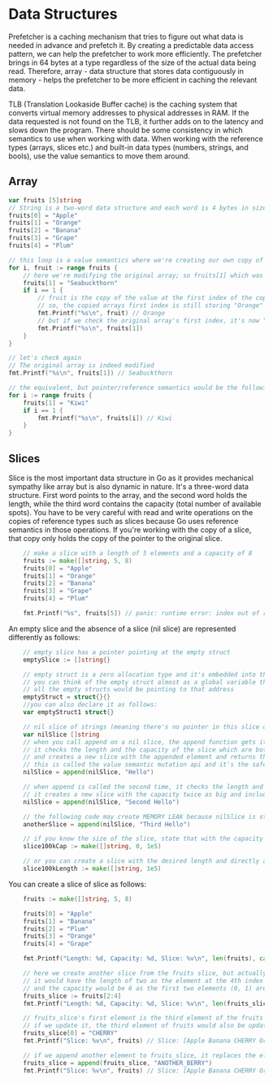 # Data Structures

Prefetcher is a caching mechanism that tries to figure out what data is needed in advance and prefetch it. By creating a predictable data access pattern, we can help the prefetcher to work more efficiently. The prefetcher brings in 64 bytes at a type regardless of the size of the actual data being read. Therefore, array - data structure that stores data contiguously in memory - helps the prefetcher to be more efficient in caching the relevant data.

TLB (Translation Lookaside Buffer cache) is the caching system that converts virtual memory addresses to physical addresses in RAM. If the data requested is not found on the TLB, it further adds on to the latency and slows down the program.
There should be some consistency in which semantics to use when working with data. When working with the reference types (arrays, slices etc.) and built-in data types (numbers, strings, and bools), use the value semantics to move them around.

## Array

```go
var fruits [5]string
// String is a two-word data structure and each word is 4 bytes in size.
fruits[0] = "Apple"
fruits[1] = "Orange"
fruits[2] = "Banana"
fruits[3] = "Grape"
fruits[4] = "Plum"

// this loop is a value semantics where we're creating our own copy of the array to assign fruit its value
for i, fruit := range fruits {
    // here we're modifying the original array; so fruits[1] which was initially "Orange" now becomes "Seabuckthorn"
    fruits[1] = "Seabuckthorn"
    if i == 1 {
        // fruit is the copy of the value at the first index of the copied array of fruits
        // so, the copied arrays first index is still storing "Orange" currently
        fmt.Printf("%s\n", fruit) // Orange
        // but if we check the original array's first index, it's now "Seabuckthorn
        fmt.Printf("%s\n", fruits[1])
    }
}

// let's check again
// The original array is indeed modified
fmt.Printf("%s\n", fruits[1]) // Seabuckthorn

// the equivalent, but pointer/reference semantics would be the following
for i := range fruits {
    fruits[1] = "Kiwi"
    if i == 1 {
        fmt.Printf("%s\n", fruits[i]) // Kiwi
    }
}
```

## Slices

Slice is the most important data structure in Go as it provides mechanical sympathy like array but is also dynamic in nature. It's a three-word data structure. First word points to the array, and the second word holds the length, while the third word contains the capacity (total number of available spots).
You have to be very careful with read and write operations on the copies of reference types such as slices because Go uses reference semantics in those operations. If you're working with the copy of a slice, that copy only holds the copy of the pointer to the original slice.

```go
    // make a slice with a length of 5 elements and a capacity of 8
    fruits := make([]string, 5, 8)
    fruits[0] = "Apple"
    fruits[1] = "Orange"
    fruits[2] = "Banana"
    fruits[3] = "Grape"
    fruits[4] = "Plum"

    fmt.Printf("%s", fruits[5]) // panic: runtime error: index out of range [5] with length 5
```

An empty slice and the absence of a slice (nil slice) are represented differently as follows:

```go
    // empty slice has a pointer pointing at the empty struct
    emptySlice := []string{}

    // empty struct is a zero allocation type and it's embedded into the runtime
    // you can think of the empty struct almost as a global variable that has one address
    // all the empty structs would be pointing to that address
    emptyStruct = struct{}{} 
    //you can also declare it as follows: 
    var emptyStruct1 struct{}

    // nil slice of strings (meaning there's no pointer in this slice data structure currently)
    var nilSlice []string
    // when you call append on a nil slice, the append function gets its own copy of the slice data structure (3-word: 1. pointer; 2. length; 3. capacity)
    // it checks the length and the capacity of the slice which are both zero currently,
    // and creates a new slice with the appended element and returns the slice
    // this is called the value semantic mutation api and it's the safest way to mutate built-in types & reference types
    nilSlice = append(nilSlice, "Hello")

    // when append is called the second time, it checks the length and the capacity again, and if they're equal
    // it creates a new slice with the capacity twice as big and includes the original elements plus the appended element and returns the slice
    nilSlice = append(nilSlice, "Second Hello")

    // the following code may create MEMORY LEAK because nilSlice is still holding the pointer to previous array we might not need later
    anotherSlice = append(nilSlice, "Third Hello")

    // if you know the size of the slice, state that with the capacity up front and append the values to it more efficiently
    slice100kCap := make([]string, 0, 1e5)

    // or you can create a slice with the desired length and directly access each element with its index to update it
    slice100kLength := make([]string, 1e5)
```

You can create a slice of slice as follows:

```go
    fruits := make([]string, 5, 8)

    fruits[0] = "Apple"
    fruits[1] = "Banana"
    fruits[2] = "Plum"
    fruits[3] = "Orange"
    fruits[4] = "Grape"

    fmt.Printf("Length: %d, Capacity: %d, Slice: %v\n", len(fruits), cap(fruits), fruits) // Length: 5, Capacity: 8, Slice: [Apple Banana Plum Orange Grape]

    // here we create another slice from the fruits slice, but actually it would point to the same backing array starting from the 2nd index
    // it would have the length of two as the element at the 4th index is not included
    // and the capacity would be 6 as the first two elements (0, 1) are excluded
    fruits_slice := fruits[2:4]
    fmt.Printf("Length: %d, Capacity: %d, Slice: %v\n", len(fruits_slice), cap(fruits_slice), fruits_slice) // Length: 2, Capacity: 6, Slice: [Plum Orange]

    // fruits_slice's first element is the third element of the fruits
    // if we update it, the third element of fruits would also be updated
    fruits_slice[0] = "CHERRY"
    fmt.Printf("Slice: %v\n", fruits) // Slice: [Apple Banana CHERRY Orange Grape]

    // if we append another element to fruits_slice, it replaces the element at the 4th index in the fruits (Grape is now no longer there)
    fruits_slice = append(fruits_slice, "ANOTHER_BERRY")
    fmt.Printf("Slice: %v\n", fruits) // Slice: [Apple Banana CHERRY Orange ANOTHER_BERRY]
```
